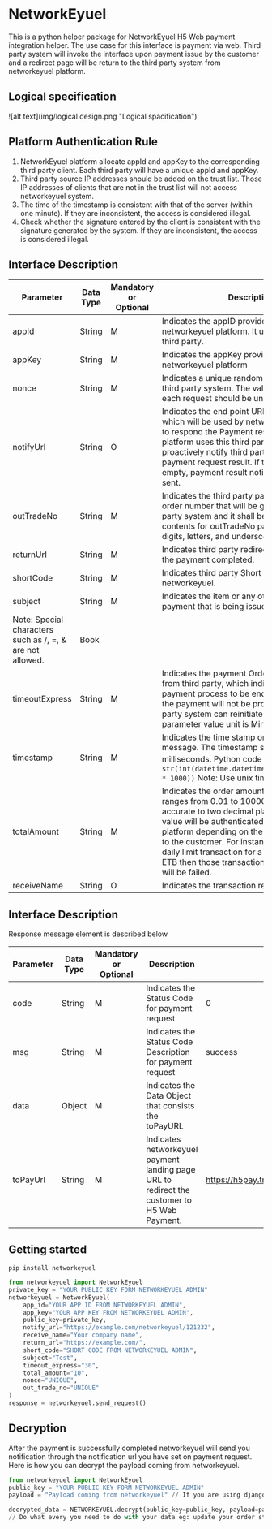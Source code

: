# NetworkEyuel

This is a python helper package for NetworkEyuel H5 Web payment integration helper. The use case for this interface is
payment via web. Third party system will invoke the interface upon payment issue by the customer and a redirect page
will be return to the third party system from networkeyuel platform.

## Logical specification

![alt text](img/logical design.png "Logical spacification")

## Platform Authentication Rule

1. NetworkEyuel platform allocate appId and appKey to the corresponding third party client. Each third party will have a
   unique appId and appKey.
2. Third party source IP addresses should be added on the trust list. Those IP addresses of clients that are not in the
   trust list will not access networkeyuel system.
3. The time of the timestamp is consistent with that of the server (within one minute). If they are inconsistent, the
   access is considered illegal.
4. Check whether the signature entered by the client is consistent with the signature generated by the system. If they
   are inconsistent, the access is considered illegal.

## Interface Description

|Parameter |Data Type | Mandatory or Optional |Description| Example|
|----------|----------|-----------------------|-----------|--------|
|appId |String |M |Indicates the appID provided from networkeyuel platform. It uniquely identify the third party.| ce83aaa3dedd42 ab88bd017ce1ca|
|appKey| String |M |Indicates the appKey provided by networkeyuel platform| a8955b02b5df475882038616d5448d43|
|nonce| String |M |Indicates a unique random string generated by third party system. The value of nonce for each request should be unique.| ER33419df678o8bb|
|notifyUrl| String |O |Indicates the end point URL from third party which will be used by networkeyuel platform to respond the Payment result. NetworkEyuel platform uses this third party end point to proactively notify third party server for payment request result. If this parameter is empty, payment result  notification will not be sent.| https://mmpay.trade.pay/notifyUrl/|
|outTradeNo| String |M |Indicates the third party payment transaction order number that will be generated by third party system and it shall be unique. Supported contents for outTradeNo parameter value is  digits, letters, and underscores.| T0533111222S001114129|
|returnUrl| String |M |Indicates third party redirect page URL after the payment completed.| https://mmpay.trade.pay/T0533111222S001114129|
|shortCode| String |M |Indicates third party  Short Code provided from networkeyuel.| 8000001|
|subject| String |M |Indicates the item or any other name for the payment that is being issued by the customer. 
Note: Special characters such as /, =, & are not allowed.| Book|
|timeoutExpress| String |M |Indicates the payment Order request timeout from third party, which indicates the time for payment process to be ended. After this time the payment will not be processed and third party system can reinitiate again. Note: the parameter value unit is Minutes| 30|
|timestamp| String |M |Indicates the time stamp on the request message. The timestamp should be in milliseconds. Python code：`str(int(datetime.datetime.now().timestamp() * 1000))` Note: Use unix timestamp| 1624546517701|
|totalAmount| String |M |Indicates the order amount in ETB. The value ranges from 0.01 to 100000000.00 and is accurate to two decimal places. Note: The value will be authenticated by networkeyuel platform depending on the limit rule assigned to the customer. For instance, if the allowed daily limit transaction for a customer is 10,000 ETB then those transactions against this rule will be failed.| 9.00|
|receiveName| String |O |Indicates the transaction receiver name. | Ethiopian airlines|

## Interface Description
Response message element is described below

|Parameter |Data Type | Mandatory or Optional |Description| Example|
|----------|----------|-----------------------|-----------|--------|
|code |String |M |Indicates the Status Code for payment request| 0|
|msg |String |M |Indicates the Status Code Description for payment request|  success|
|data |Object |M |Indicates the Data Object that consists the toPayURL| |
|toPayUrl |String |M |Indicates networkeyuel payment landing page URL to redirect the customer to H5 Web Payment. | https://h5pay.trade.pay/payId=RE9879T0972S|

## Getting started

` pip install networkeyuel `

```python
from networkeyuel import NetworkEyuel 
private_key = "YOUR PUBLIC KEY FORM NETWORKEYUEL ADMIN"
networkeyuel = NetworkEyuel(
    app_id="YOUR APP ID FROM NETWORKEYUEL ADMIN",
    app_key="YOUR APP KEY FROM NETWORKEYUEL ADMIN",
    public_key=private_key,
    notify_url="https://example.com/networkeyuel/121232",
    receive_name="Your company name",
    return_url="https://example.com/",
    short_code="SHORT CODE FROM NETWORKEYUEL ADMIN",
    subject="Test",
    timeout_express="30",
    total_amount="10",
    nonce="UNIQUE",
    out_trade_no="UNIQUE"
)
response = networkeyuel.send_request()
``` 

## Decryption

After the payment is successfully completed networkeyuel will send you notification through the notification url 
you have set on payment request. Here is how you can decrypt the payload coming from networkeyuel.


```python
from networkeyuel import NetworkEyuel
public_key = "YOUR PUBLIC KEY FORM NETWORKEYUEL ADMIN"
payload = "Payload coming from networkeyuel" // If you are using django it means request.body

decrypted_data = NETWORKEYUEL.decrypt(public_key=public_key, payload=payload)
// Do what every you need to do with your data eg: update your order status
``` 

